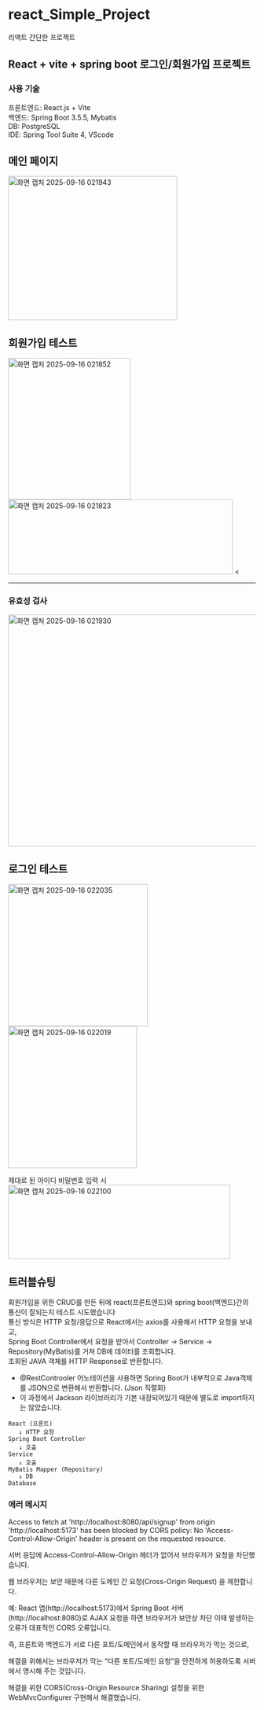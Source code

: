 # react_Simple_Project
리액트 간단한 프로젝트

## React + vite + spring boot 로그인/회원가입 프로젝트

### 사용 기술
프론트엔드: React.js + Vite<br>
백엔드: Spring Boot 3.5.5, Mybatis<br>
DB: PostgreSQL<br>
IDE: Spring Tool Suite 4, VScode<br>

## 메인 페이지
<img width="344" height="293" alt="화면 캡처 2025-09-16 021943" src="https://github.com/user-attachments/assets/405d97c1-6326-41e7-a8fd-1a674e8404ce" />

## 회원가입 테스트
<img width="249" height="288" alt="화면 캡처 2025-09-16 021852" src="https://github.com/user-attachments/assets/c9e88f0d-51b2-454a-b64d-d6d4621a56af" />
<img width="457" height="152" alt="화면 캡처 2025-09-16 021823" src="https://github.com/user-attachments/assets/269b30a3-24a6-4ac0-aecd-fd60831072a3" />
<<hr>

### 유효성 검사
<img width="614" height="472" alt="화면 캡처 2025-09-16 021930" src="https://github.com/user-attachments/assets/18096544-3bbc-43da-8ea3-7e4e724b5324" />

## 로그인 테스트
<img width="284" height="289" alt="화면 캡처 2025-09-16 022035" src="https://github.com/user-attachments/assets/f9cc60aa-5db4-47d8-bcab-f958973393ff" />
<img width="262" height="289" alt="화면 캡처 2025-09-16 022019" src="https://github.com/user-attachments/assets/04a10245-4b44-4419-a1a5-25e7c3711190" />

제대로 된 아이디 비밀번호 입력 시<br>
<img width="452" height="151" alt="화면 캡처 2025-09-16 022100" src="https://github.com/user-attachments/assets/084fe6a9-6615-45ae-afca-1c01c9a2fd4d" />

## 트러블슈팅
회원가입을 위한 CRUD를 만든 뒤에 react(프론트엔드)와 spring boot(백엔드)간의 통신이 잘되는지 테스트 시도했습니다<br>
통신 방식은 HTTP 요청/응답으로 React에서는 axios를 사용해서 HTTP 요청을 보내고,<br>
Spring Boot Controller에서 요청을 받아서 Controller → Service → Repository(MyBatis)를 거쳐 DB에 데이터를 조회합니다.<br>
조회된 JAVA 객체를 HTTP Response로 반환합니다.<br>
+ @RestControoler 어노테이션을 사용하면 Spring Boot가 내부적으로 Java객체를 JSON으로 변환해서 반환합니다. (Json 직렬화)<br>
+ 이 과정에서 Jackson 라이브러리가 기본 내장되어있기 때문에 별도로 import하지는 않았습니다.
```
React (프론트)
   ↓ HTTP 요청
Spring Boot Controller
   ↓ 호출
Service
   ↓ 호출
MyBatis Mapper (Repository)
   ↓ DB
Database
```

### 에러 메시지
Access to fetch at 'http://localhost:8080/api/signup' from origin 'http://localhost:5173' has been blocked by CORS policy: 
No 'Access-Control-Allow-Origin' header is present on the requested resource.

서버 응답에 Access-Control-Allow-Origin 헤더가 없어서 브라우저가 요청을 차단했습니다.

웹 브라우저는 보안 때문에 다른 도메인 간 요청(Cross-Origin Request) 을 제한합니다.

예: React 앱(http://localhost:5173)에서 Spring Boot 서버(http://localhost:8080)로 AJAX 요청을 하면 브라우저가 보안상 차단 이때 발생하는 오류가 대표적인 CORS 오류입니다.

즉, 프론트와 백엔드가 서로 다른 포트/도메인에서 동작할 때 브라우저가 막는 것으로,

해결을 위해서는 브라우저가 막는 “다른 포트/도메인 요청”을 안전하게 허용하도록 서버에서 명시해 주는 것입니다.

해결을 위한 CORS(Cross-Origin Resource Sharing) 설정을 위한 WebMvcConfigurer 구현해서 해결했습니다.
